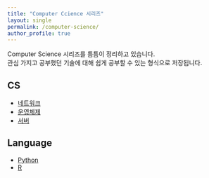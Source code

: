 ```yaml
---
title: "Computer Ccience 시리즈"
layout: single
permalink: /computer-science/
author_profile: true
---  
```

Computer Science 시리즈를 틈틈이 정리하고 있습니다.  
관심 가지고 공부했던 기술에 대해 쉽게 공부할 수 있는 형식으로 저장됩니다.

## CS
- [네트워크](/cs/cs_network_1)
- [운영체제](/cs/cs_os_1)
- [서버](/cs/cs_server_1)
## Language
- [Python](/cs/cs_python_1)
- [R](/cs/cs_R_1)
